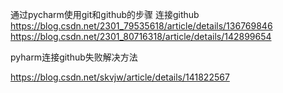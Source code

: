 通过pycharm使用git和github的步骤
连接github
https://blog.csdn.net/2301_79535618/article/details/136769846
https://blog.csdn.net/2301_80716318/article/details/142899654

pyharm连接github失败解决方法

https://blog.csdn.net/skvjw/article/details/141822567
